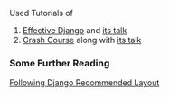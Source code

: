 


Used Tutorials  of 
1. [Effective Django](http://www.effectivedjango.com/index.html) and [its talk](https://www.youtube.com/watch?v=NfsJDPm0X54)
2. [Crash Course](http://gswd-a-crash-course-pycon-2014.readthedocs.org/en/latest/index.html) along with [its talk](https://www.youtube.com/watch?v=KZHXjGP71kQ)

### Some Further Reading

[Following Django Recommended Layout](http://www.revsys.com/blog/2014/nov/21/recommended-django-project-layout/)